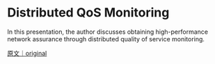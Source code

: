 
# Distributed QoS Monitoring

In this presentation, the author discusses obtaining high-performance network assurance through distributed quality of service monitoring.

[原文｜original](https://insights.sei.cmu.edu/library/distributed-qos-monitoring/)
        